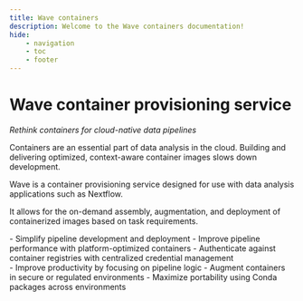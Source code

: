 ```yaml
---
title: Wave containers
description: Welcome to the Wave containers documentation!
hide:
    - navigation
    - toc
    - footer
---
```


# Wave container provisioning service

_Rethink containers for cloud-native data pipelines_

Containers are an essential part of data analysis in the cloud. Building and delivering optimized, context-aware
container images slows down development.

Wave is a container provisioning service designed for use with data analysis applications such as Nextflow.

It allows for the on-demand assembly, augmentation, and deployment of containerized images based on task requirements.

<div markdown class="flex justify-center">
<div markdown style="max-width: 500px;">
- Simplify pipeline development and deployment
- Improve pipeline performance with platform-optimized containers
- Authenticate against container registries with centralized credential management
</div>
<div markdown style="max-width: 500px;">
- Improve productivity by focusing on pipeline logic
- Augment containers in secure or regulated environments
- Maximize portability using Conda packages across environments
</div>
</div>
